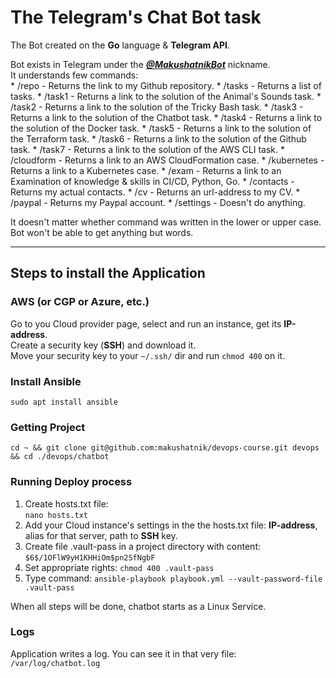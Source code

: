 # The Telegram's Chat Bot task

The Bot created on the **Go** language & **Telegram API**.  

Bot exists in Telegram under the ***[@MakushatnikBot](https://t.me/MakushatnikBot)*** nickname.  
It understands few commands:  
    * /repo		  - Returns the link to my Github repository.
    * /tasks	  - Returns a list of tasks.
    * /task1	  - Returns a link to the solution of the Animal's Sounds task.
    * /task2	  - Returns a link to the solution of the Tricky Bash task.
    * /task3	  - Returns a link to the solution of the Chatbot task.
    * /task4      - Returns a link to the solution of the Docker task.
    * /task5      - Returns a link to the solution of the Terraform task.
    * /task6      - Returns a link to the solution of the Github task.
    * /task7      - Returns a link to the solution of the AWS CLI task.
    * /cloudform  - Returns a link to an AWS CloudFormation case.
    * /kubernetes - Returns a link to a Kubernetes case.
    * /exam       - Returns a link to an Examination of knowledge & skills in CI/CD, Python, Go.
    * /contacts	  - Returns my actual contacts.
    * /cv		  - Returns an url-address to my CV.
    * /paypal	  - Returns my Paypal account.
    * /settings	  - Doesn't do anything.

It doesn't matter whether command was written in the lower or upper case.  
Bot won't be able to get anything but words.
***
## Steps to install the Application

### AWS (or CGP or Azure, etc.)
Go to you Cloud provider page, select and run an instance, get its **IP-address**.  
Create a security key (**SSH**) and download it.  
Move your security key to your `~/.ssh/` dir and run `chmod 400` on it.  

### Install Ansible
`sudo apt install ansible`  

### Getting Project
`cd ~ &&
git clone git@github.com:makushatnik/devops-course.git devops && cd ./devops/chatbot`  

### Running Deploy process
1. Create hosts.txt file:  
`nano hosts.txt`  
2. Add your Cloud instance's settings in the the hosts.txt file: **IP-address**, alias for that server, path to **SSH** key.  
3. Create file .vault-pass in a project directory with content:
`$6$/1OFlW9yH1KHHiOm$pn2SfNgbF`
4. Set appropriate rights:
`chmod 400 .vault-pass`
5. Type command:
`ansible-playbook playbook.yml --vault-password-file .vault-pass`

When all steps will be done, chatbot starts as a Linux Service.

### Logs
Application writes a log. You can see it in that very file:
`/var/log/chatbot.log`
